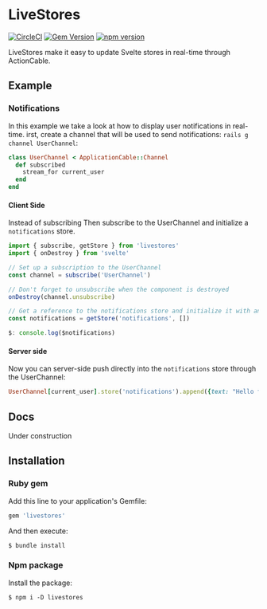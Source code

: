 # LiveStores

[![CircleCI](https://circleci.com/gh/buhrmi/livestores.svg?style=shield)](https://circleci.com/gh/livestores)
[![Gem Version](https://badge.fury.io/rb/livestores.svg)](https://rubygems.org/gems/livestores)
[![npm version](https://badge.fury.io/js/livestores.svg)](https://www.npmjs.com/package/livestores)

LiveStores make it easy to update Svelte stores in real-time through ActionCable.

## Example


### Notifications

In this example we take a look at how to display user notifications in real-time. irst, create a channel that will be used to send notifications: `rails g channel UserChannel`:

```rb
class UserChannel < ApplicationCable::Channel
  def subscribed
    stream_for current_user
  end
end
```

#### Client Side

Instead of subscribing Then subscribe to the UserChannel and initialize a `notifications` store.

```js
import { subscribe, getStore } from 'livestores'
import { onDestroy } from 'svelte'

// Set up a subscription to the UserChannel
const channel = subscribe('UserChannel')

// Don't forget to unsubscribe when the component is destroyed
onDestroy(channel.unsubscribe)

// Get a reference to the notifications store and initialize it with an empty array
const notifications = getStore('notifications', [])

$: console.log($notifications)
```

#### Server side

Now you can server-side push directly into the `notifications` store through the UserChannel:

```rb
UserChannel[current_user].store('notifications').append({text: "Hello from Ruby"})
```

## Docs

Under construction

## Installation

### Ruby gem

Add this line to your application's Gemfile:

```ruby
gem 'livestores'
```

And then execute:

    $ bundle install

### Npm package

Install the package:

    $ npm i -D livestores

